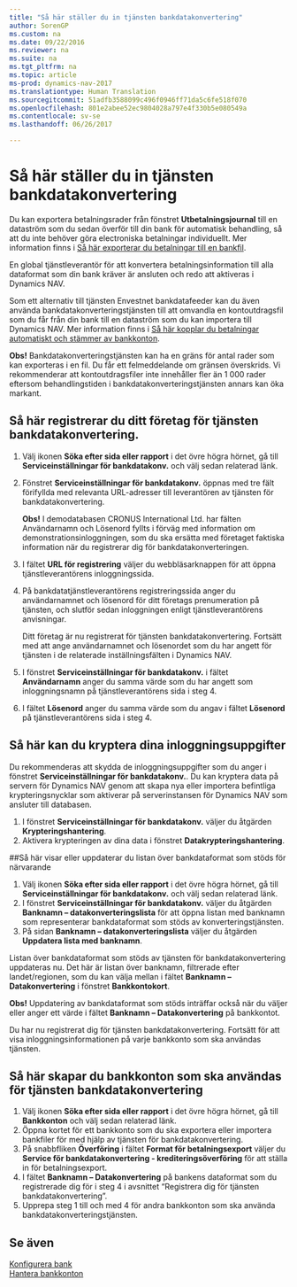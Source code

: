 ```yaml
---
title: "Så här ställer du in tjänsten bankdatakonvertering"
author: SorenGP
ms.custom: na
ms.date: 09/22/2016
ms.reviewer: na
ms.suite: na
ms.tgt_pltfrm: na
ms.topic: article
ms-prod: dynamics-nav-2017
ms.translationtype: Human Translation
ms.sourcegitcommit: 51adfb3588099c496f0946ff71da5c6fe518f070
ms.openlocfilehash: 801e2abee52ec9804028a797e4f330b5e080549a
ms.contentlocale: sv-se
ms.lasthandoff: 06/26/2017

---
```


# <a name="how-to-set-up-the-bank-data-conversion-service"></a>Så här ställer du in tjänsten bankdatakonvertering
Du kan exportera betalningsrader från fönstret **Utbetalningsjournal** till en dataström som du sedan överför till din bank för automatisk behandling, så att du inte behöver göra electroniska betalningar individuellt. Mer information finns i [Så här exporterar du betalningar till en bankfil](payables-how-export-payments-bank-file.md).

En global tjänstleverantör för att konvertera betalningsinformation till alla dataformat som din bank kräver är ansluten och redo att aktiveras i Dynamics NAV.

Som ett alternativ till tjänsten Envestnet bankdatafeeder kan du även använda bankdatakonverteringstjänsten till att omvandla en kontoutdragsfil som du får från din bank till en dataström som du kan importera till Dynamics NAV. Mer information finns i [Så här kopplar du betalningar automatiskt och stämmer av bankkonton](receivables-apply-payments-auto-reconcile-bank-accounts.md).

**Obs!** Bankdatakonverteringstjänsten kan ha en gräns för antal rader som kan exporteras i en fil. Du får ett felmeddelande om gränsen överskrids. Vi rekommenderar att kontoutdragsfiler inte innehåller fler än 1 000 rader eftersom behandlingstiden i bankdatakonverteringstjänsten annars kan öka markant.

## <a name="to-sign-your-company-up-for-the-bank-data-conversion-service"></a>Så här registrerar du ditt företag för tjänsten bankdatakonvertering.
1. Välj ikonen **Söka efter sida eller rapport** i det övre högra hörnet, gå till **Serviceinställningar för bankdatakonv.** och välj sedan relaterad länk.  
2. Fönstret **Serviceinställningar för bankdatakonv.** öppnas med tre fält förifyllda med relevanta URL-adresser till leverantören av tjänsten för bankdatakonvertering.

    **Obs!** I demodatabasen CRONUS International Ltd. har fälten Användarnamn och Lösenord fyllts i förväg med information om demonstrationsinloggningen, som du ska ersätta med företaget faktiska information när du registrerar dig för bankdatakonverteringen.
3. I fältet **URL för registrering** väljer du webbläsarknappen för att öppna tjänstleverantörens inloggningssida.  
4. På bankdatatjänstleverantörens registreringssida anger du användarnamnet och lösenord för ditt företags prenumeration på tjänsten, och slutför sedan inloggningen enligt tjänstleverantörens anvisningar.

    Ditt företag är nu registrerat för tjänsten bankdatakonvertering. Fortsätt med att ange användarnamnet och lösenordet som du har angett för tjänsten i de relaterade inställningsfälten i Dynamics NAV.
5. I fönstret **Serviceinställningar för bankdatakonv.** i fältet **Användarnamn** anger du samma värde som du har angett som inloggningsnamn på tjänstleverantörens sida i steg 4.
6. I fältet **Lösenord** anger du samma värde som du angav i fältet **Lösenord** på tjänstleverantörens sida i steg 4.

## <a name="to-encrypt-your-login-information"></a>Så här kan du kryptera dina inloggningsuppgifter
Du rekommenderas att skydda de inloggningsuppgifter som du anger i fönstret **Serviceinställningar för bankdatakonv.**. Du kan kryptera data på servern för Dynamics NAV genom att skapa nya eller importera befintliga krypteringsnycklar som aktiverar på serverinstansen för Dynamics NAV som ansluter till databasen.

1. I fönstret **Serviceinställningar för bankdatakonv.** väljer du åtgärden **Krypteringshantering**.
2. Aktivera krypteringen av dina data i fönstret **Datakrypteringshantering**.

##<a name="to-view-or-update-the-list-of-currently-supported-bank-data-formats"></a>Så här visar eller uppdaterar du listan över bankdataformat som stöds för närvarande
1. Välj ikonen **Söka efter sida eller rapport** i det övre högra hörnet, gå till **Serviceinställningar för bankdatakonv.** och välj sedan relaterad länk.
2. I fönstret **Serviceinställningar för bankdatakonv.** väljer du åtgärden **Banknamn – datakonverteringslista** för att öppna listan med banknamn som representerar bankdataformat som stöds av konverteringstjänsten.
3. På sidan **Banknamn – datakonverteringslista** väljer du åtgärden **Uppdatera lista med banknamn**.

Listan över bankdataformat som stöds av tjänsten för bankdatakonvertering uppdateras nu. Det här är listan över banknamn, filtrerade efter landet/regionen, som du kan välja mellan i fältet **Banknamn – Datakonvertering** i fönstret **Bankkontokort**.

**Obs!** Uppdatering av bankdataformat som stöds inträffar också när du väljer eller anger ett värde i fältet **Banknamn – Datakonvertering** på bankkontot.

Du har nu registrerat dig för tjänsten bankdatakonvertering. Fortsätt för att visa inloggningsinformationen på varje bankkonto som ska användas tjänsten.

## <a name="to-set-up-bank-accounts-to-use-the-bank-data-conversion-service"></a>Så här skapar du bankkonton som ska användas för tjänsten bankdatakonvertering
1. Välj ikonen **Söka efter sida eller rapport** i det övre högra hörnet, gå till **Bankkonton** och välj sedan relaterad länk.
2. Öppna kortet för ett bankkonto som du ska exportera eller importera bankfiler för med hjälp av tjänsten för bankdatakonvertering.
3. På snabbfliken **Överföring** i fältet **Format för betalningsexport** väljer du **Service för bankdatakonvertering - krediteringsöverföring** för att ställa in för betalningsexport.
4. I fältet **Banknamn – Datakonvertering** på bankens dataformat som du registrerade dig för i steg 4 i avsnittet “Registrera dig för tjänsten bankdatakonvertering”.
5. Upprepa steg 1 till och med 4 för andra bankkonton som ska använda bankdatakonverteringstjänsten.

## <a name="see-also"></a>Se även  
[Konfigurera bank](bank-setup-banking.md)  
[Hantera bankkonton](bank-manage-bank-accounts.md)

